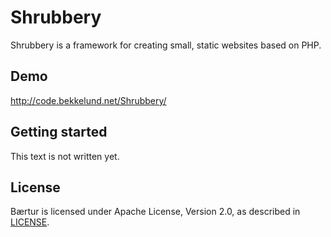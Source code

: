 # Shrubbery

Shrubbery is a framework for creating small, static websites based on PHP.

## Demo

http://code.bekkelund.net/Shrubbery/ 

## Getting started

This text is not written yet.

## License

Bærtur is licensed under Apache License, Version 2.0, as described in [LICENSE](https://github.com/MartinBekkelund/Shrubbery/blob/master/LICENSE.md).
